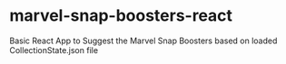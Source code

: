 # marvel-snap-boosters-react
Basic React App to Suggest the Marvel Snap Boosters based on loaded CollectionState.json file
